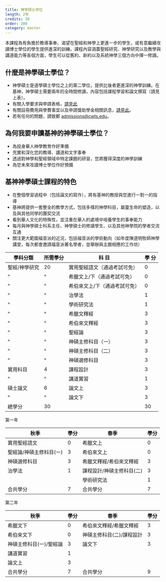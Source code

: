 ```yaml
---
title: 神学硕士学位
length: 2年
credits: 30
order: 200
category: master
---
```


本課程為有負擔於教導事奉、渴望在聖經和神學上更進一步的學生，或有意繼續攻讀博士學位的學生提供進深的訓練。課程內容涵蓋聖經研究、神學研究以及教學與講道能力等各個方面，學生可以從舊約、新約以及系統神學三個方向中擇一修讀。

## 什麼是神學碩士學位？

- 神學碩士是道學碩士學位之上的第二學位，提供比後者更進深的神學訓練。在基神，神學碩士需要兩年的全時間修讀，內容包括課程學習和論文撰寫（請見上表）。
- 有關入學要求與申請表格，[請見此](/zh/admissions/application-procedure)
- 有關註冊費用與學費事宜以及申請獎助學金相關訊息，[請見此](/zh/admissions/tuition-scholarship)。
- 若有任何的問題，請致郵 [admissions@cwts.edu](mailto:admissions@cwts.edu)。

## 為何我要申讀基神的神學碩士學位？

- 為投身華人神學教育作好準備
- 充實和深化您的教導、講道和文字事奉
- 透過對神學和聖經領域中特定課題的研習，您將獲得深度的神學訓練
- 為您未來攻讀博士學位作好預備

## 基神神學碩士課程的特色

- 在整個學習過程中（包括論文的寫作），將有基神的教授與您進行一對一的指導
- 基神將提供一套整全的教學方式，包括多樣的神學科目，屬靈生命的塑造，以及與其他同學的團契交流
- 看到華人文化的特殊性，並注重在華人的處境中培養學生的事奉能力
- 每月與神學碩士科系主任、神學碩士的修讀學生、以及其他神學院的學者交流互通
- 關注更大範圍福音派的近況，包括福音派的學術動向（如年度陳道明牧師神學講堂，每次都會邀請福音派著名學者，並舉辦與主題相應的工作坊）

| 學科分類      | 所需學分 | 科 目                         | 學 分 |
| ------------- | -------- | ----------------------------- | ----- |
| 聖經/神學研究 | 20       | 實用聖經語文（通過考試可免）  | 0     |
| ^             | ^        | 希臘文上/下（通過考試可免）   | 0     |
| ^             | ^        | 希伯來文上/下（通過考試可免） | 0     |
| ^             | ^        | 治學法                        | 1     |
| ^             | ^        | 學術研究法                    | 1     |
| ^             | ^        | 希臘文釋經                    | 3     |
| ^             | ^        | 希伯來文釋經                  | 3     |
| ^             | ^        | 聖經論                        | 3     |
| ^             | ^        | 神碩主修科目（一）            | 3     |
| ^             | ^        | 神碩主修科目（二）            | 3     |
| ^             | ^        | 神碩選修科目                  | 3     |
| 實用科目      | 4        | 課程設計                      | 3     |
| ^             | ^        | 講道實習                      | 1     |
| 碩士論文      | 6        | 論文上                        | 3     |
| ^             | ^        | 論文下                        | 3     |
| 總學分        | 30       |                               | 30    |

第一年

| 秋季                    | 學分 | 春季                      | 學分 |
| ----------------------- | ---- | ------------------------- | ---- |
| 實用聖經語文            | 0    | 希臘文上                  | 0    |
| 聖經論/神碩主修科目(一) | 3    | 希伯來文上                | 0    |
| 神碩選修科目            | 3    | 希臘文釋經/希伯來文釋經   | 3    |
| 治學法                  | 1    | 課程設計/神碩主修科目(二) | 3    |
|                         |      | 學術研究法                | 1    |
| 合共學分                | 7    | 合共學分                  | 7    |

第二年

| 秋季                    | 學分 | 春季                      | 學分 |
| ----------------------- | ---- | ------------------------- | ---- |
| 希臘文下                | 0    | 希伯來文釋經/希臘文釋經   | 3    |
| 希伯來文下              | 0    | 神碩主修科目(二)/課程設計 | 3    |
| 神碩主修科目(一)/聖經論 | 3    | 論文下                    | 3    |
| 講道實習                | 1    |                           |      |
| 論文上                  | 3    |                           |      |
| 合共學分                | 7    | 合共學分                  | 9    |
